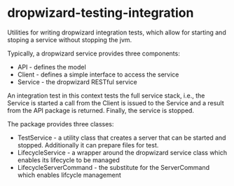dropwizard-testing-integration
==============================

Utilities for writing dropwizard integration tests, which allow for starting and stoping a service
without stopping the jvm.

Typically, a dropwizard service provides three components:
- API - defines the model
- Client - defines a simple interface to access the service
- Service - the dropwizard RESTful service

An integration test in this context tests the full service stack, 
i.e., the Service is started a call from the Client is issued to the Service
and a result from the API package is returned. Finally, the service is stopped.

The package provides three classes:
- TestService - a utility class that creates a server that can be started and stopped. Additionally it can prepare files for test.
- LifecycleService - a wrapper around the dropwizard service class which enables its lifecycle to be managed
- LifecycleServerCommand - the substitute for the ServerCommand which enables lifcycle management
